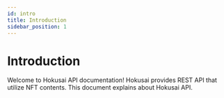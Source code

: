 ```yaml
---
id: intro
title: Introduction
sidebar_position: 1
---
```


# Introduction

Welcome to Hokusai API documentation!
Hokusai provides REST API that utilize NFT contents.
This document explains about Hokusai API.
